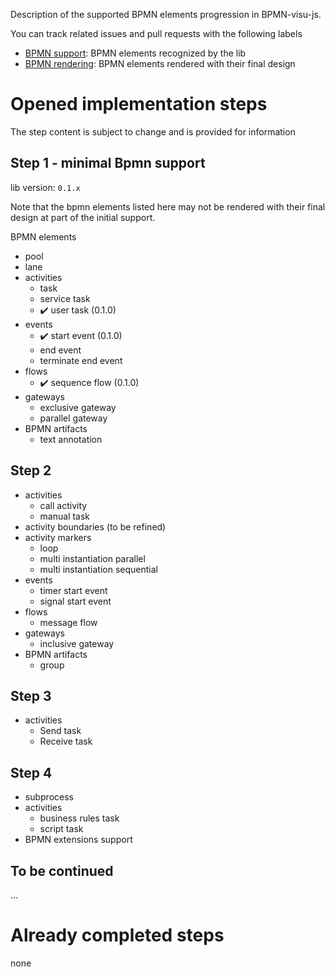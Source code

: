 Description of the supported BPMN elements progression in BPMN-visu-js.

You can track related issues and pull requests with the following labels
- [BPMN support](https://github.com/bonitasoft-labs/bpmn-visu-js/issues?q=label%3A%22BPMN+support%22+is%3Aclosed): BPMN
elements recognized by the lib
- [BPMN rendering](https://github.com/bonitasoft-labs/bpmn-visu-js/issues?q=label%3A%22BPMN+rendering%22+is%3Aclosed):
BPMN elements rendered with their final design


# Opened implementation steps

The step content is subject to change and is provided for information

## Step 1 - minimal Bpmn support

lib version: `0.1.x`

Note that the bpmn elements listed here may not be rendered with their final design at part of the initial support. 

BPMN elements
- pool
- lane
- activities
  - task
  - service task
  - :heavy_check_mark: user task (0.1.0)
- events
  - :heavy_check_mark: start event (0.1.0)
  - end event
  - terminate end event
- flows
  - :heavy_check_mark: sequence flow (0.1.0)
- gateways
  - exclusive gateway
  - parallel gateway
- BPMN artifacts
  - text annotation


## Step 2

- activities
  - call activity
  - manual task
- activity boundaries (to be refined)
- activity markers
  - loop
  - multi instantiation parallel
  - multi instantiation sequential
- events
  - timer start event
  - signal start event
- flows
  - message flow
- gateways
  - inclusive gateway
- BPMN artifacts
    - group


## Step 3

- activities
  - Send task
  - Receive task


## Step 4

- subprocess
- activities
  - business rules task
  - script task
- BPMN extensions support


## To be continued

...

# Already completed steps

none
